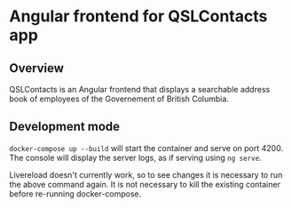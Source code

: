 # Angular frontend for QSLContacts app

## Overview
QSLContacts is an Angular frontend that displays a searchable address book of employees of the Governement of British Columbia.

## Development mode
`docker-compose up --build` will start the container and serve on port 4200. The console will display the server logs, as if serving using `ng serve`.

Livereload doesn't currently work, so to see changes it is necessary to run the above command again. It is not necessary to kill the existing container before re-running docker-compose.
